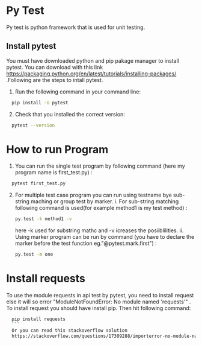 # Py Test

Py test is python framework that is used for unit testing. 


## Install pytest
You must have downloaded python and pip pakage manager to install pytest. You can download with this link https://packaging.python.org/en/latest/tutorials/installing-packages/ .Following are the steps to intall pytest.

1. Run the following command in your command line:

```bash
  pip install -U pytest
```
2. Check that you installed the correct version:
```bash
  pytest --version
```
# How to run Program
1. You can run the single test program by following command (here my program name is first_test.py) :
```bash
  pytest first_test.py
```
2. For multiple test case program you can run using testname bye sub-string maching or group test by marker.
    i. For sub-string matching following command is used(for example method1 is my test method) :
    ```bash
    py.test -k method1 -v
    ```
    here -k used for substring mathc and 
    -v icreases the posiiblilities.
    ii. Using marker program can be run by command (you have to declare the marker before the test function eg."@pytest.mark.first") :
    ```bash
    py.test -m one
    ```

# Install requests
To use the module requests in api test by pytest, you need to install request else it will so error "ModuleNotFoundError: No module named 'requests'" . To install request you should have install pip. Then hit following command:
  ```bash
    pip install requests
    ```
    Or you can read this stackoverflow solution
    https://stackoverflow.com/questions/17309288/importerror-no-module-named-requests

